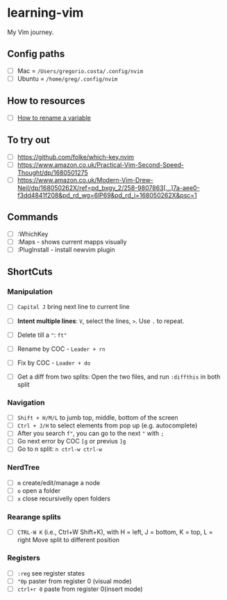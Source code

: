 # learning-vim
My Vim journey.

## Config paths
- [ ] Mac = `/Users/gregorio.costa/.config/nvim`
- [ ] Ubuntu = `/home/greg/.config/nvim`
## How to resources

- [ ] [How to rename a variable](https://vi.stackexchange.com/questions/18004/renaming-variables)

## To try out

- [ ] https://github.com/folke/which-key.nvim
- [ ] https://www.amazon.co.uk/Practical-Vim-Second-Speed-Thought/dp/1680501275
- [ ] https://www.amazon.co.uk/Modern-Vim-Drew-Neil/dp/168050262X/ref=pd_bxgy_2/258-9807863[…]7a-aee0-f3dd4841f208&pd_rd_wg=6lP69&pd_rd_i=168050262X&psc=1

## Commands

- [ ] :WhichKey <Leader>
- [ ] :Maps - shows current mapps visually
- [ ] :PlugInstall - install newvim plugin

## ShortCuts

### Manipulation
- [ ] `Capital J` bring next line to current line
- [ ] **Intent multiple lines**: `V`, select the lines, `>`. Use `.` to repeat. 
- [ ] Delete till a `"`: `ft"`
- [ ] Rename by COC - `Leader + rn`
- [ ] Fix by COC - `Loader + do`
- [ ] Get a diff from two splits: Open the two files, and run ``:diffthis`` in both split

 
### Navigation
- [ ] `Shift + H/M/L` to jumb top, middle, bottom of the screen
- [ ] `Ctrl + J/H` to select elements from pop up (e.g. autocomplete)
- [ ] After you search `f"`, you can go to the next `"` with `;`
- [ ] Go next error by COC `[g` or previus `]g`
- [ ] Go to n split: ``n ctrl-w ctrl-w``
 
### NerdTree
- [ ] `m` create/edit/manage a node
- [ ] `o` open a folder
- [ ] `x` close recursivelly open folders
 
### Rearange splits
- [ ] `CTRL-W K` (i.e., Ctrl+W Shift+K), with H = left, J = bottom, K = top, L = right Move split to different position

### Registers
- [ ] `:reg` see register states
- [ ] `"0p` paster from register 0 (visual mode)
- [ ] `ctrl+r 0` paste from register 0(insert mode)
